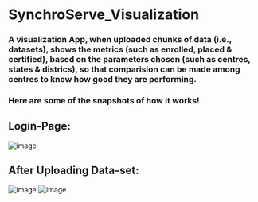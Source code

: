 # SynchroServe_Visualization
### A visualization App, when uploaded chunks of data (i.e., datasets), shows the metrics (such as enrolled, placed & certified), based on the parameters chosen (such as centres, states & districs), so that comparision can be made among centres to know how good they are performing.
### Here are some of the snapshots of how it works!
## Login-Page:
![image](https://user-images.githubusercontent.com/66252916/179464723-61789984-caea-4bf1-b440-f33d6c1925f9.png)
## After Uploading Data-set:
![image](https://user-images.githubusercontent.com/66252916/179465686-a7ccaa12-e425-4a96-bd4f-e6ac223f9767.png)
![image](https://user-images.githubusercontent.com/66252916/179465721-dd69621b-64d8-459c-8523-33f2dceec9ea.png)

